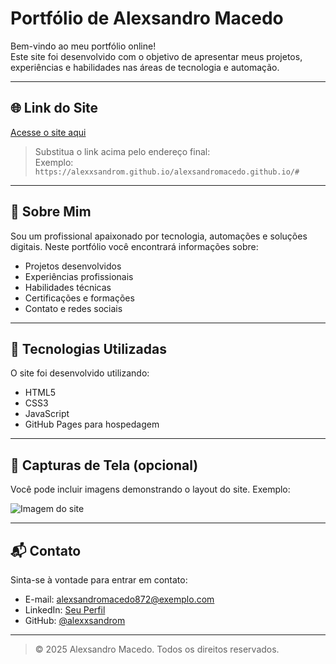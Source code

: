 # Portfólio de Alexsandro Macedo

Bem-vindo ao meu portfólio online!  
Este site foi desenvolvido com o objetivo de apresentar meus projetos, experiências e habilidades nas áreas de tecnologia e automação.

---

## 🌐 Link do Site

[Acesse o site aqui](https://alexxsandrom.github.io/alexsandromacedo.github.io/#)

> Substitua o link acima pelo endereço final:  
> Exemplo: `https://alexxsandrom.github.io/alexsandromacedo.github.io/#`

---

## 🧠 Sobre Mim

Sou um profissional apaixonado por tecnologia, automações e soluções digitais. Neste portfólio você encontrará informações sobre:

- Projetos desenvolvidos
- Experiências profissionais
- Habilidades técnicas
- Certificações e formações
- Contato e redes sociais

---

## 💼 Tecnologias Utilizadas

O site foi desenvolvido utilizando:

- HTML5
- CSS3
- JavaScript
- GitHub Pages para hospedagem

---

## 📸 Capturas de Tela (opcional)

Você pode incluir imagens demonstrando o layout do site. Exemplo:

![Imagem do site](loyalt.png)

---

## 📬 Contato

Sinta-se à vontade para entrar em contato:

- E-mail: alexsandromacedo872@exemplo.com  
- LinkedIn: [Seu Perfil](https:www.linkedin.com/in/alexsandro-macedo-jesus)
- GitHub: [@alexxsandrom](https://github.com/alexxsandrom)

---

> © 2025 Alexsandro Macedo. Todos os direitos reservados.
